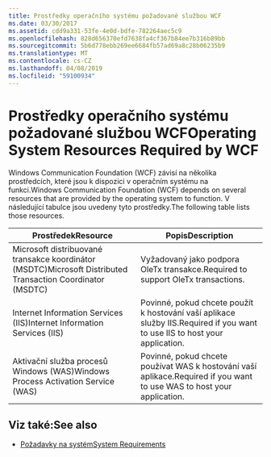 ```yaml
---
title: Prostředky operačního systému požadované službou WCF
ms.date: 03/30/2017
ms.assetid: cdd9a331-53fe-4e0d-bdfe-782264aec5c9
ms.openlocfilehash: 828d656370efd7638fa4cf367b84ee7b316b89bb
ms.sourcegitcommit: 5b6d778ebb269ee6684fb57ad69a8c28b06235b9
ms.translationtype: MT
ms.contentlocale: cs-CZ
ms.lasthandoff: 04/08/2019
ms.locfileid: "59100934"
---
```

# <a name="operating-system-resources-required-by-wcf"></a><span data-ttu-id="c876e-102">Prostředky operačního systému požadované službou WCF</span><span class="sxs-lookup"><span data-stu-id="c876e-102">Operating System Resources Required by WCF</span></span>
<span data-ttu-id="c876e-103">Windows Communication Foundation (WCF) závisí na několika prostředcích, které jsou k dispozici v operačním systému na funkci.</span><span class="sxs-lookup"><span data-stu-id="c876e-103">Windows Communication Foundation (WCF) depends on several resources that are provided by the operating system to function.</span></span> <span data-ttu-id="c876e-104">V následující tabulce jsou uvedeny tyto prostředky.</span><span class="sxs-lookup"><span data-stu-id="c876e-104">The following table lists those resources.</span></span>  
  
|<span data-ttu-id="c876e-105">Prostředek</span><span class="sxs-lookup"><span data-stu-id="c876e-105">Resource</span></span>|<span data-ttu-id="c876e-106">Popis</span><span class="sxs-lookup"><span data-stu-id="c876e-106">Description</span></span>|  
|--------------|-----------------|  
|<span data-ttu-id="c876e-107">Microsoft distribuované transakce koordinátor (MSDTC)</span><span class="sxs-lookup"><span data-stu-id="c876e-107">Microsoft Distributed Transaction Coordinator (MSDTC)</span></span>|<span data-ttu-id="c876e-108">Vyžadovaný jako podpora OleTx transakce.</span><span class="sxs-lookup"><span data-stu-id="c876e-108">Required to support OleTx transactions.</span></span>|  
|<span data-ttu-id="c876e-109">Internet Information Services (IIS)</span><span class="sxs-lookup"><span data-stu-id="c876e-109">Internet Information Services (IIS)</span></span>|<span data-ttu-id="c876e-110">Povinné, pokud chcete použít k hostování vaší aplikace služby IIS.</span><span class="sxs-lookup"><span data-stu-id="c876e-110">Required if you want to use IIS to host your application.</span></span>|  
|<span data-ttu-id="c876e-111">Aktivační služba procesů Windows (WAS)</span><span class="sxs-lookup"><span data-stu-id="c876e-111">Windows Process Activation Service (WAS)</span></span>|<span data-ttu-id="c876e-112">Povinné, pokud chcete používat WAS k hostování vaší aplikace.</span><span class="sxs-lookup"><span data-stu-id="c876e-112">Required if you want to use WAS to host your application.</span></span>|  
  
## <a name="see-also"></a><span data-ttu-id="c876e-113">Viz také:</span><span class="sxs-lookup"><span data-stu-id="c876e-113">See also</span></span>

- [<span data-ttu-id="c876e-114">Požadavky na systém</span><span class="sxs-lookup"><span data-stu-id="c876e-114">System Requirements</span></span>](../../../docs/framework/wcf/wcf-system-requirements.md)
